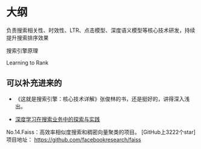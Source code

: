 
# 大纲

负责搜索相关性、时效性、LTR、点击模型、深度语义模型等核心技术研发，持续提升搜索排序效果

搜索引擎原理

Learning to Rank


## 可以补充进来的



- 《这就是搜索引擎：核心技术详解》张俊林的书，还是挺好的，讲得深入浅出。

- [深度学习在搜索业务中的探索与实践](https://tech.meituan.com/2019/01/10/deep-learning-in-meituan-hotel-search-engine.html)



No.14.Faiss：高效率相似度搜索和稠密向量聚类的项目。
[GitHub上3222个star]
项目地址：
https://github.com/facebookresearch/faiss
